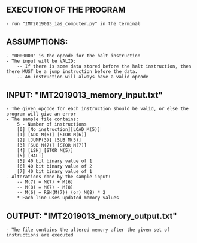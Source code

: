 ## EXECUTION OF THE PROGRAM
	- run "IMT2019013_ias_computer.py" in the terminal
## ASSUMPTIONS:
	- "0000000" is the opcode for the halt instruction
	- The input will be VALID:
		-- If there is some data stored before the halt instruction, then there MUST be a jump instruction before the data.
		-- An instruction will always have a valid opcode


## INPUT: "IMT2019013_memory_input.txt"
	- The given opcode for each instruction should be valid, or else the program will give an error
	- The sample file contains:
		5 - Number of instructions
		[0] [No instruction][LOAD M(5)]
		[1] [ADD M(6)] [STOR M(6)]
		[2] [JUMP(3)] [SUB M(5)]
		[3] [SUB M(7)] [STOR M(7)]
		[4] [LSH] [STOR M(5)]
		[5] [HALT]
		[5] 40 bit binary value of 1
		[6] 40 bit binary value of 2
		[7] 40 bit binary value of 1
	- Alterations done by the sample input:
		-- M(7) = M(7) + M(6)
		-- M(8) = M(7) - M(8)
		-- M(6) = RSH(M(7)) (or) M(8) * 2
		* Each line uses updated memory values


## OUTPUT: "IMT2019013_memory_output.txt"
	- The file contains the altered memory after the given set of instructions are executed
